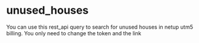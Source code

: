 # unused_houses
You can use this rest_api query to search for unused houses in netup utm5 billing. You only need to change the token and the link

